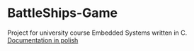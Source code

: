 # BattleShips-Game

Project for university course Embedded Systems written in C.\
[Documentation in polish](https://github.com/barpje/BattleShips-Game/blob/main/doc/GraWStatki_dokumentacja.pdf)
